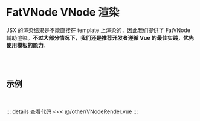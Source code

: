 # FatVNode VNode 渲染

JSX 的渲染结果是不能直接在 template 上渲染的，因此我们提供了 FatVNode 辅助渲染。**不过大部分情况下，我们还是推荐开发者遵循 Vue 的最佳实践，优先使用模板的能力**。

<br>
<br>

## 示例

<script setup>
  import VNodeRender from './VNodeRender.vue'

</script>

<br>

<ClientOnly>
  <div class="wk-demo"><VNodeRender /></div>
</ClientOnly>

::: details 查看代码
<<< @/other/VNodeRender.vue
:::
